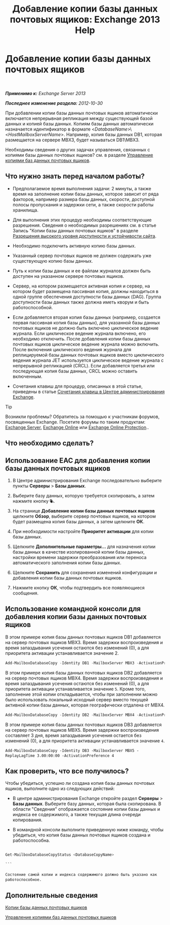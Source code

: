 ﻿---
title: 'Добавление копии базы данных почтовых ящиков: Exchange 2013 Help'
TOCTitle: Добавление копии базы данных почтовых ящиков
ms:assetid: 784bf48f-8af5-422c-a63f-2f01fc0cf151
ms:mtpsurl: https://technet.microsoft.com/ru-ru/library/Dd298080(v=EXCHG.150)
ms:contentKeyID: 50488471
ms.date: 04/30/2018
mtps_version: v=EXCHG.150
ms.translationtype: HT
---

# Добавление копии базы данных почтовых ящиков

 

_**Применимо к:** Exchange Server 2013_

_**Последнее изменение раздела:** 2012-10-30_

При добавлении копии базы данных почтовых ящиков автоматически включается непрерывная репликация между существующей базой данных и копией базы данных. Копиям базы данных автоматически назначается идентификатор в формате \<*DatabaseName*\>\\\<*HostMailboxServerName*\>. Например, копия базы данных DB1, которая размещается на сервере MBX3, будет называться DB1\\MBX3.

Необходимы сведения о других задачах управления, связанных с копиями базы данных почтовых ящиков? см. в разделе [Управление копиями баз данных почтовых ящиков](managing-mailbox-database-copies-exchange-2013-help.md).

## Что нужно знать перед началом работы?

  - Предполагаемое время выполнения задачи: 2 минуты, а также время на заполнение копии базы данных, которое зависит от ряда факторов, например размера базы данных, скорости, доступной полосы пропускания и задержки сети, а также скорости работы хранилища.

  - Для выполнения этих процедур необходимы соответствующие разрешения. Сведения о необходимых разрешениях см. в статье Запись "Копии базы данных почтовых ящиков" в разделе [Разрешения высокого уровня доступности и устойчивости сайта](high-availability-and-site-resilience-permissions-exchange-2013-help.md).

  - Необходимо подключить активную копию базы данных.

  - Указанный сервер почтовых ящиков не должен содержать уже существующую копию базы данных.

  - Путь к копии базы данных и ее файлам журналов должен быть доступен на указанном сервере почтовых ящиков.

  - Сервер, на котором размещается активная копия и сервер, на котором будет размещена пассивная копия, должны находиться в одной группе обеспечения доступности базы данных (DAG). Группа доступности базы данных также должна иметь кворум и быть работоспособной.

  - Если добавляется вторая копия базы данных (например, создается первая пассивная копия базы данных), для указанной базы данных почтовых ящиков не должно быть включено циклическое ведение журнала. Если циклическое ведение журнала включено, его необходимо отключить. После добавления копии базы данных почтовых ящиков циклическое ведение журнала можно включить. После включения циклического ведения журнала для реплицируемой базы данных почтовых ящиков вместо циклического ведения журнала JET используется циклическое ведение журнала с непрерывной репликацией (CRCL). Если добавляется третья или последующая копия базы данных, CRCL можно оставить включенным.

  - Сочетания клавиш для процедур, описанных в этой статье, приведены в статье [Сочетания клавиш в Центре администрирования Exchange](keyboard-shortcuts-in-the-exchange-admin-center-exchange-online-protection-help.md).

> [!TIP]  
> Возникли проблемы? Обратитесь за помощью к участникам форумов, посвященных Exchange. Посетите форумы по таким продуктам: <a href="https://go.microsoft.com/fwlink/p/?linkid=60612">Exchange Server</a>, <a href="https://go.microsoft.com/fwlink/p/?linkid=267542">Exchange Online</a> или <a href="https://go.microsoft.com/fwlink/p/?linkid=285351">Exchange Online Protection</a>.. 


## Что необходимо сделать?

## Использование EAC для добавления копии базы данных почтовых ящиков

1.      
    В Центре администрирования Exchange последовательно выберите пункты **Серверы** \> **Базы данных**.

2.  Выберите базу данных, которую требуется скопировать, а затем нажмите кнопку ![Добавление копии базы данных](images/Dd298080.435c15ff-abf2-4de8-b280-f053db1afa13(EXCHG.150).gif "Добавление копии базы данных").

3.      
    На странице **Добавление копии базы данных почтовых ящиков** щелкните **Обзор**, выберите сервер почтовых ящиков, на котором будет размещена копия базы данных, а затем щелкните **ОК**.

4.  При необходимости настройте **Приоритет активации** для копии базы данных.

5.  Щелкните **Дополнительные параметры...** для назначения копии базы данных в качестве изолированной копии базы данных, настройки времени задержки преобразования или переноса автоматического заполнения копии базы данных.

6.  Щелкните **Сохранить** для сохранения изменений конфигурации и добавления копии базы данных почтовых ящиков.

7.  Нажмите кнопку **ОК**, чтобы подтвердить все появляющиеся сообщения.

## Использование командной консоли для добавления копии базы данных почтовых ящиков

В этом примере копия базы данных почтовых ящиков DB1 добавляется на сервер почтовых ящиков MBX3. Время задержки воспроизведения и время запаздывания усечения остаются без изменений (0), а для приоритета активации устанавливается значение 2.

```powershell
Add-MailboxDatabaseCopy -Identity DB1 -MailboxServer MBX3 -ActivationPreference 2
```

В этом примере копия базы данных почтовых ящиков DB2 добавляется на сервер почтовых ящиков MBX4. Время задержки воспроизведения и время запаздывания усечения остаются без изменений (0), а для приоритета активации устанавливается значение `5`. Кроме того, заполнение этой копии откладывается, чтобы при заполнении можно было использовать локальный исходный сервер вместо текущей активной копии базы данных, которая географически отдалена от MBX4.

```powershell
Add-MailboxDatabaseCopy -Identity DB2 -MailboxServer MBX4 -ActivationPreference 5 -SeedingPostponed
```

В этом примере копия базы данных почтовых ящиков DB3 добавляется на сервер почтовых ящиков MBX5. Время задержки воспроизведения составляет 3 дня, время запаздывания усечения остается без изменений (0), а для приоритета активации устанавливается значение `4`.

    Add-MailboxDatabaseCopy -Identity DB3 -MailboxServer MBX5 -ReplayLagTime 3.00:00:00 -ActivationPreference 4

## Как проверить, что все получилось?

Чтобы убедиться, успешно ли создана копия базы данных почтовых ящиков, выполните одно из следующих действий:

  - В центре администрирования Exchange откройте раздел **Серверы** \> **Базы данных**. Выберите базу данных, которая была скопирована. В области "Сведения" отображается состояние копии базы данных и индекса ее содержимого, а также текущая длина очереди копирования.

  - В командной консоли выполните приведенную ниже команду, чтобы убедиться, что копия базы данных почтовых ящиков создана и работоспособна.
    
    ```
```powershell
Get-MailboxDatabaseCopyStatus <DatabaseCopyName>
```
    ```
    
    Состояние самой копии и индекса содержимого должно быть указано как работоспособное.

## Дополнительные сведения

[Копии базы данных почтовых ящиков](mailbox-database-copies-exchange-2013-help.md)

[Управление копиями баз данных почтовых ящиков](managing-mailbox-database-copies-exchange-2013-help.md)

